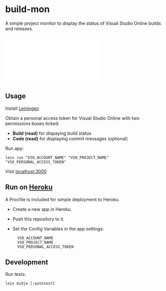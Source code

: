 # build-mon

A simple project monitor to display the status of Visual Studio Online builds and releases.

![Project Monitor Screenshot](project_mon_screenshot.pgn)


## Usage

Install [Leiningen](http://leiningen.org/)

Obtain a personal access token for Visual Studio Online with two permissions boxes ticked:

- **Build (read)** for dispaying build status
- **Code (read)**  for displaying commit messages (optional)

Run app:

    lein run "VSO_ACCOUNT_NAME" "VSO_PROJECT_NAME" "VSO_PERSONAL_ACCESS_TOKEN"


Visit [localhost:3000](http://localhost:3000)


## Run on [Heroku](https://heroku.com)

A Procfile is included for simple deployment to Heroku.

- Create a new app in Heroku.
- Push this repository to it.
- Set the Config Variables in the app settings:

        VSO_ACCOUNT_NAME
        VSO_PROJECT_NAME
        VSO_PERSONAL_ACCESS_TOKEN


## Development

Run tests:

    lein midje [:autotest]
